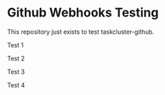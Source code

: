 # Github Webhooks Testing
This repository just exists to test taskcluster-github.

Test 1

Test 2

Test 3

Test 4
